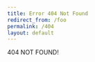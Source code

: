 ```yaml
---
title: Error 404 Not Found
redirect_from: /foo
permalink: /404
layout: default
---
```


404 NOT FOUND!
